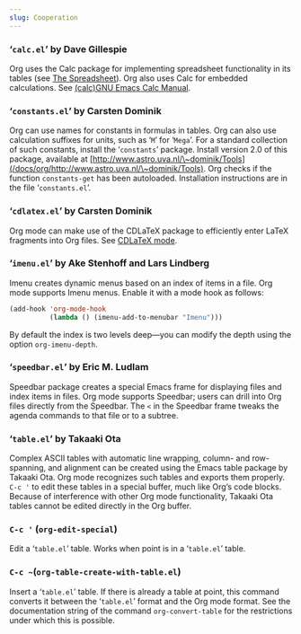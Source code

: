 ```yaml
---
slug: Cooperation
---
```


### ‘`calc.el`’ by Dave Gillespie

Org uses the Calc package for implementing spreadsheet functionality in its tables (see [The Spreadsheet](/docs/org/The-Spreadsheet)). Org also uses Calc for embedded calculations. See [(calc)GNU Emacs Calc Manual](https://www.gnu.org/software/emacs/manual/html_mono/calc.html#Embedded-Mode).

### ‘`constants.el`’ by Carsten Dominik

Org can use names for constants in formulas in tables. Org can also use calculation suffixes for units, such as ‘`M`’ for ‘`Mega`’. For a standard collection of such constants, install the ‘`constants`’ package. Install version 2.0 of this package, available at [http://www.astro.uva.nl/\~dominik/Tools](/docs/org/http://www.astro.uva.nl/\~dominik/Tools). Org checks if the function `constants-get` has been autoloaded. Installation instructions are in the file ‘`constants.el`’.

### ‘`cdlatex.el`’ by Carsten Dominik

Org mode can make use of the CDLaTeX package to efficiently enter LaTeX fragments into Org files. See [CDLaTeX mode](/docs/org/CDLaTeX-mode).

### ‘`imenu.el`’ by Ake Stenhoff and Lars Lindberg

Imenu creates dynamic menus based on an index of items in a file. Org mode supports Imenu menus. Enable it with a mode hook as follows:

```lisp
(add-hook 'org-mode-hook
          (lambda () (imenu-add-to-menubar "Imenu")))
```

By default the index is two levels deep—you can modify the depth using the option `org-imenu-depth`.

### ‘`speedbar.el`’ by Eric M. Ludlam

Speedbar package creates a special Emacs frame for displaying files and index items in files. Org mode supports Speedbar; users can drill into Org files directly from the Speedbar. The `<` in the Speedbar frame tweaks the agenda commands to that file or to a subtree.

### ‘`table.el`’ by Takaaki Ota

Complex ASCII tables with automatic line wrapping, column- and row-spanning, and alignment can be created using the Emacs table package by Takaaki Ota. Org mode recognizes such tables and exports them properly. `C-c '` to edit these tables in a special buffer, much like Org’s code blocks. Because of interference with other Org mode functionality, Takaaki Ota tables cannot be edited directly in the Org buffer.

### `C-c '` (`org-edit-special`)

Edit a ‘`table.el`’ table. Works when point is in a ‘`table.el`’ table.

### `C-c ~​` (`org-table-create-with-table.el`)

Insert a ‘`table.el`’ table. If there is already a table at point, this command converts it between the ‘`table.el`’ format and the Org mode format. See the documentation string of the command `org-convert-table` for the restrictions under which this is possible.
